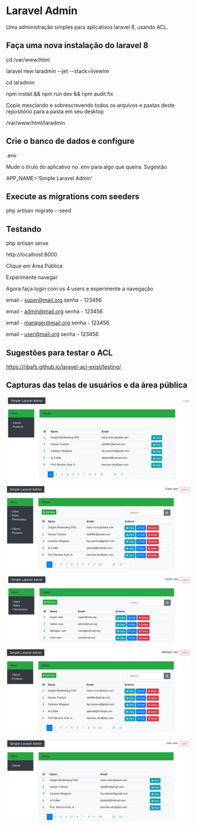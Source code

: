 # Laravel Admin

Uma administração simples para aplicativos laravel 8, usando ACL.

## Faça uma nova instalação do laravel 8

cd /var/www/html

laravel new laradmin --jet --stack=livewire

cd laradmin

npm install && npm run dev && npm audit fix

Copie mesclando e sobrescrevendo todos os arquivos e pastas deste repositório para a pasta em seu desktop

/var/www/html/laradmin

## Crie o banco de dados e configure

.env

Mude o tírulo do aplicativo no .env para algo que queira. Sugestão

APP_NAME='Simple Laravel Admin'

## Execute as migrations com seeders

php artisan migrate --seed

## Testando

php artisan serve

http://localhost:8000

Clique em Área Pública

Experimente navegar

Agora faça login com os 4 users e experimente a navegação

email - super@mail.org
senha - 123456

email - admin@mail.org
senha - 123456

email - manager@mail.org
senha - 123456

email - user@mail.org
senha - 123456

## Sugestões para testar o ACL

https://ribafs.github.io/laravel-acl-exist/testing/

## Capturas das telas de usuários e da área pública

![](img/publica.png)

![](img/super.png)

![](img/admin.png)

![](img/manager.png)

![](img/user.png)


